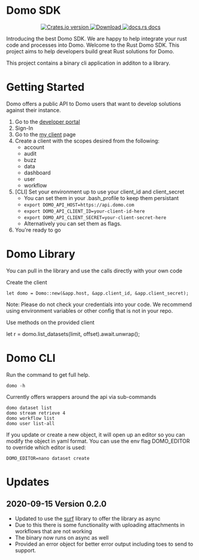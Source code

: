 Domo SDK
===

<div align="center">
  <!-- Crates version -->
  <a href="https://crates.io/crates/domo">
    <img src="https://img.shields.io/crates/v/domo.svg?style=flat-square"
    alt="Crates.io version" />
  </a>
  <!-- Downloads -->
  <a href="https://crates.io/crates/async-std">
    <img src="https://img.shields.io/crates/d/domo.svg?style=flat-square"
      alt="Download" />
  </a>
  <!-- docs.rs docs -->
  <a href="https://docs.rs/domo">
    <img src="https://img.shields.io/badge/docs-latest-blue.svg?style=flat-square"
      alt="docs.rs docs" />
  </a>
</div>

Introducing the best Domo SDK.
We are happy to help integrate your rust code and processes into Domo.
Welcome to the Rust Domo SDK.
This project aims to help developers build great Rust solutions for Domo.

This project contains a binary cli application in additon to a library.

Getting Started
===

Domo offers a public API to Domo users that want to develop solutions against their instance.

1. Go to the [developer portal](https://developer.domo.com)
1. Sign-In
1. Go to the [my client](https://developer.domo.com/manage-clients) page
1. Create a client with the scopes desired from the following:
   - account
   - audit
   - buzz
   - data
   - dashboard
   - user
   - workflow
1. [CLI] Set your environment up to use your client_id and client_secret
   - You can set them in your .bash_profile to keep them persistant
   - `export DOMO_API_HOST=https://api.domo.com`
   - `export DOMO_API_CLIENT_ID=your-client-id-here`
   - `export DOMO_API_CLIENT_SECRET=your-client-secret-here`
   - Alternatively you can set them as flags.
1. You're ready to go

Domo Library
===

You can pull in the library and use the calls directly with your own code

Create the client

	let domo = Domo::new(&app.host, &app.client_id, &app.client_secret);

Note: Please do not check your credentials into your code.
We recommend using environment variables or other config that is not in your repo.

Use methods on the provided client

   let r = domo.list_datasets(limit, offset).await.unwrap();
	

Domo CLI
===

Run the command to get full help.

	domo -h

Currently offers wrappers around the api via sub-commands

	domo dataset list
	domo stream retrieve 4
	domo workflow list
	domo user list-all

If you update or create a new object, it will open up an editor so you can modify the object in yaml format.
You can use the env flag DOMO_EDITOR to override which editor is used:

	DOMO_EDITOR=nano dataset create

Updates
===

2020-09-15 Version 0.2.0
---

* Updated to use the [surf](https://crates.io/crates/surf) library to offer the library as async
* Due to this there is some functionality with uploading attachments in workflows that are not working
* The binary now runs on async as well
* Provided an error object for better error output including toes to send to support.